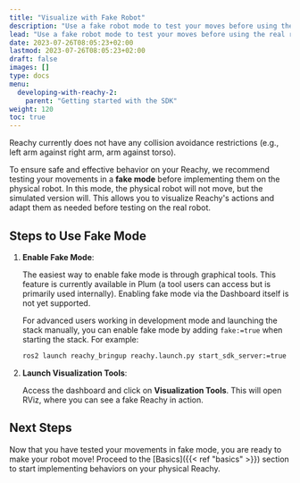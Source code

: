 ```yaml
---
title: "Visualize with Fake Robot"
description: "Use a fake robot mode to test your moves before using the real robot"
lead: "Use a fake robot mode to test your moves before using the real robot"
date: 2023-07-26T08:05:23+02:00
lastmod: 2023-07-26T08:05:23+02:00
draft: false
images: []
type: docs
menu:
  developing-with-reachy-2:
    parent: "Getting started with the SDK"
weight: 120
toc: true
---
```


Reachy currently does not have any collision avoidance restrictions (e.g., left arm against right arm, arm against torso).

To ensure safe and effective behavior on your Reachy, we recommend testing your movements in a **fake mode** before implementing them on the physical robot. In this mode, the physical robot will not move, but the simulated version will. This allows you to visualize Reachy's actions and adapt them as needed before testing on the real robot.

## Steps to Use Fake Mode

1. **Enable Fake Mode**:

   The easiest way to enable fake mode is through graphical tools. This feature is currently available in Plum (a tool users can access but is primarily used internally). Enabling fake mode via the Dashboard itself is not yet supported.

   For advanced users working in development mode and launching the stack manually, you can enable fake mode by adding `fake:=true` when starting the stack. For example:

   ```bash
   ros2 launch reachy_bringup reachy.launch.py start_sdk_server:=true start_rviz:=true fake:=true
   ```

2. **Launch Visualization Tools**:

   Access the dashboard and click on **Visualization Tools**. This will open RViz, where you can see a fake Reachy in action.

## Next Steps

Now that you have tested your movements in fake mode, you are ready to make your robot move! Proceed to the [Basics]({{< ref "basics" >}}) section to start implementing behaviors on your physical Reachy.
